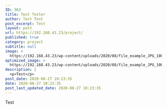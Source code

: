 ```yaml
---
ID: 363
title: Test Tester
author: Test Test
post_excerpt: Test
layout: post
url: https://192.168.43.23/project/
published: true
category: project
subtitle: null
image: >
  https://192.168.43.23/wp-content/uploads/2020/08/file_example_JPG_100kB.jpg
optimized_image: >
  https://192.168.43.23/wp-content/uploads/2020/08/file_example_JPG_100kB-150x150.jpg
description: |
  <p>Test</p>
post_date: 2020-08-27 10:23:35
date: 2020-08-27 10:23:35
post_last_updated_date: 2020-08-27 10:23:35
---
```

<p>Test</p>